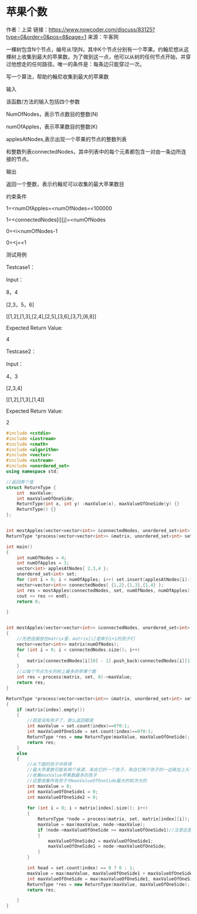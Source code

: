 # 苹果个数

作者：上梁
链接：https://www.nowcoder.com/discuss/83125?type=0&order=0&pos=8&page=1
来源：牛客网

一棵树包含N个节点，编号从1到N，其中K个节点分别有一个苹果。约翰尼想从这棵树上收集到最大的苹果数。为了做到这一点，他可以从树的任何节点开始，并穿过他想走的任何路径。唯一的条件是：每条边只能穿过一次。

写一个算法，帮助约翰尼收集到最大的苹果数


输入

该函数/方法的输入包括四个参数

NumOfNodes，表示节点数目的整数(N)

numOfApples，表示苹果数目的整数(K)

applesAtNodes,表示出现一个苹果的节点的整数列表

和整数列表connectedNodes，其中列表中的每个元素都包含一对由一条边所连接的节点。


输出

返回一个整数，表示约翰尼可以收集的最大苹果数目


约束条件

1=<numOfApples=<numOfNodes=<100000

1=<connectedNodes[i][j]=<numOfNodes

0=<i<numOfNodes-1

0=<j=<1


测试用例

Testcase1：

Input：

8，4

[2,3，5，6]

[[1,2],[1,3],[2,4],[2,5],[3,6],[3,7],[6,8]]


Expected Return Value:

4


Testcase2：

Input：

4，3

[2,3,4]

[[1,2],[1,3],[1,4]]


Expected Return Value:

2

```c++
#include <cstdio>
#include <iostream>
#include <cmath>
#include <algorithm>
#include <vector>
#include <sstream>
#include <unordered_set>
using namespace std;

//返回两个值
struct ReturnType {
	int  maxValue;
	int maxValueOfOneSide;
	ReturnType(int x, int y) :maxValue(x), maxValueOfOneSide(y) {}
	ReturnType() {}
};


int mostApples(vector<vector<int>> &connectedNodes, unordered_set<int> &set, int numOfNodes, int numOfApples);
ReturnType *process(vector<vector<int>> &matrix, unordered_set<int> set, int index);

int main()
{
	int numOfNodes = 4;
	int numOfApples = 3;
	vector<int> applesAtNodes{ 2,3,4 };
	unordered_set<int> set;
	for (int i = 0; i < numOfApples; i++) set.insert(applesAtNodes[i]-1);//set里的索引从0开始
	vector<vector<int>> connectedNodes{ {1,2},{1,3},{1,4} };
	int res = mostApples(connectedNodes, set, numOfNodes, numOfApples);
	cout << res << endl;
	return 0;

}


int mostApples(vector<vector<int>> &connectedNodes, unordered_set<int> &set, int numOfNodes, int numOfApples)
{
	//先把连接放在matrix里，matrix[i]是索引i+1的孩子们
	vector<vector<int>> matrix(numOfNodes);
	for (int i = 0; i < connectedNodes.size(); i++)
	{
		matrix[connectedNodes[i][0] - 1].push_back(connectedNodes[i][1] - 1);
	}
	//以每个节点为头的树上最多的苹果个数
	int res = process(matrix, set, 0)->maxValue;
	return res;
}

ReturnType *process(vector<vector<int>> &matrix, unordered_set<int> set, int index)//index从0开始
{
	if (matrix[index].empty())
	{
		//若是没有孩子了，那么返回都是
		int maxValue = set.count(index)==0?0:1;
		int maxValueOfOneSide = set.count(index)==0?0:1;
		ReturnType *res = new ReturnType(maxValue, maxValueOfOneSide);
		return res;
	}
	else
	{
		//从下面的孩子中获得
		//最大苹果数可能有两个来源，来自它的一个孩子，来自它两个孩子的一边再加上头节点
		//收集maxValue苹果数最多的孩子
		//还要收集所有孩子中maxValueOfOneSide最大的和次大的
		int maxValue = 0;
		int maxValueOfOneSide1 = 0;
		int maxValueOfOneSide2 = 0;
		
		for (int i = 0; i < matrix[index].size(); i++)
		{
			ReturnType *node = process(matrix, set, matrix[index][i]);
			maxValue = max(maxValue, node->maxValue);
			if (node->maxValueOfOneSide >= maxValueOfOneSide1)//注意这里要有个等号，因为存在maxValueOfOneSide1=maxValueOfOneSide2，此时要更新2
			{
				maxValueOfOneSide2 = maxValueOfOneSide1;
				maxValueOfOneSide1 = node->maxValueOfOneSide;
			}
		}

		int head = set.count(index) == 0 ? 0 : 1;
		maxValue = max(maxValue, maxValueOfOneSide1 + maxValueOfOneSide2 + head);
		int maxValueOfOneSide = max(maxValueOfOneSide1, maxValueOfOneSide2) + head;
		ReturnType *res = new ReturnType(maxValue, maxValueOfOneSide);
		return res;

	}
}
```